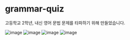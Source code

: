 # grammar-quiz
 
 고등학교 2학년, 내신 영어 문법 문제를 타파하기 위해 만들었습니다.
 
![image](https://user-images.githubusercontent.com/49589140/193465601-2c658f8b-4389-47f2-95fa-feb17cca914c.png)
![image](https://user-images.githubusercontent.com/49589140/193465631-b06b3ac9-8d20-466d-95d5-3bde23240ddf.png)
![image](https://user-images.githubusercontent.com/49589140/193465650-316be5e5-1378-4b94-98cc-402760a7b1e4.png)
![image](https://user-images.githubusercontent.com/49589140/193465657-4c77b3d9-ddd1-42ab-8e06-327c34242a37.png)
